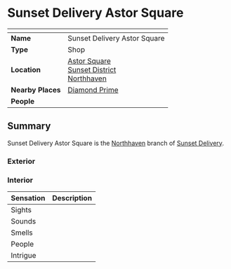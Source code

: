 # Sunset Delivery Astor Square

| []() | |
| --- | --- |
| **Name** | Sunset Delivery Astor Square |
| **Type** | Shop |
| **Location** | [Astor Square](../../structures/astor-square.md)<br>[Sunset District](../../districts/sunset-district.md)<br>[Northhaven](../../cities/northhaven.md) |
| **Nearby Places** | [Diamond Prime](../temples/diamond-prime.md) |
| **People** | |

## Summary

Sunset Delivery Astor Square is the [Northhaven](../../cities/northhaven.md) branch of [Sunset Delivery](../../../organisations/sunset-delivery.md).

### Exterior

### Interior

| Sensation | Description |
| ---- | --- |
| Sights | |
| Sounds | |
| Smells | |
| People | |
| Intrigue | |
